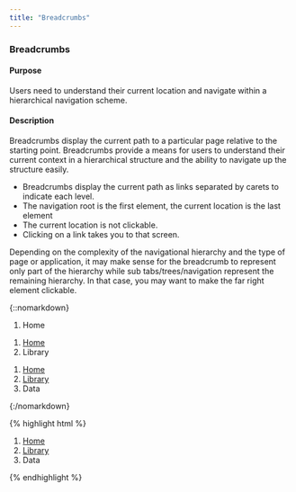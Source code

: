 ```yaml
---
title: "Breadcrumbs"
---
```


<div class="pl-pattern">
<h3>Breadcrumbs</h3>

#### Purpose
Users need to understand their current location and navigate within a hierarchical navigation scheme.

#### Description
Breadcrumbs display the current path to a particular page relative to the starting point. Breadcrumbs provide a means for users to understand their current context in a hierarchical structure and the ability to navigate up the structure easily.

- Breadcrumbs display the current path as links separated by carets to indicate each level.
- The navigation root is the first element, the current location is the last element
- The current location is not clickable.
- Clicking on a link takes you to that screen. 

Depending on the complexity of the navigational hierarchy and the type of page or application, it may make sense for the breadcrumb to represent only part of the hierarchy while sub tabs/trees/navigation represent the remaining hierarchy. In that case, you may want to make the far right element clickable.

{::nomarkdown}
<div class="pl-preview">
<nav aria-label="breadcrumb">
	<ol class="breadcrumb">
	  <li class="active" aria-level="1">Home</li>
	</ol>
</nav>
<nav aria-label="breadcrumb">
	<ol class="breadcrumb">
	  <li aria-level="1"><a href="#">Home</a></li>
	  <li class="active" aria-level="2">Library</li>
	</ol>
</nav>
<nav aria-label="breadcrumb">
	<ol class="breadcrumb">
	  <li aria-level="1"><a href="#">Home</a></li>
	  <li aria-level="2"><a href="#">Library</a></li>
	  <li class="active" aria-level="3">Data</li>
	</ol>
</nav>
</div>
{:/nomarkdown}

{% highlight html %}
<nav aria-label="breadcrumb">
  <ol class="breadcrumb">
    <li aria-level="1"><a href="#">Home</a></li>
    <li aria-level="2"><a href="#">Library</a></li>
    <li aria-level="3" class="active">Data</li>
  </ol>
</nav>
{% endhighlight %}

</div>
